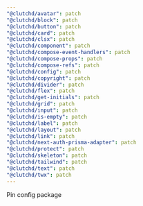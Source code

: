 ```yaml
---
"@clutchd/avatar": patch
"@clutchd/block": patch
"@clutchd/button": patch
"@clutchd/card": patch
"@clutchd/clsx": patch
"@clutchd/component": patch
"@clutchd/compose-event-handlers": patch
"@clutchd/compose-props": patch
"@clutchd/compose-refs": patch
"@clutchd/config": patch
"@clutchd/copyright": patch
"@clutchd/divider": patch
"@clutchd/flex": patch
"@clutchd/get-initials": patch
"@clutchd/grid": patch
"@clutchd/input": patch
"@clutchd/is-empty": patch
"@clutchd/label": patch
"@clutchd/layout": patch
"@clutchd/link": patch
"@clutchd/next-auth-prisma-adapter": patch
"@clutchd/protect": patch
"@clutchd/skeleton": patch
"@clutchd/tailwind": patch
"@clutchd/text": patch
"@clutchd/twx": patch
---
```


Pin config package
